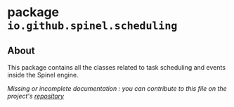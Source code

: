 # package `io.github.spinel.scheduling`

## About

This package contains all the classes related to task scheduling and events inside the Spinel engine.

_Missing or incomplete documentation : you can contribute to this file on the project's [repository](https://github.com/l3alr0g/Spinel)_
